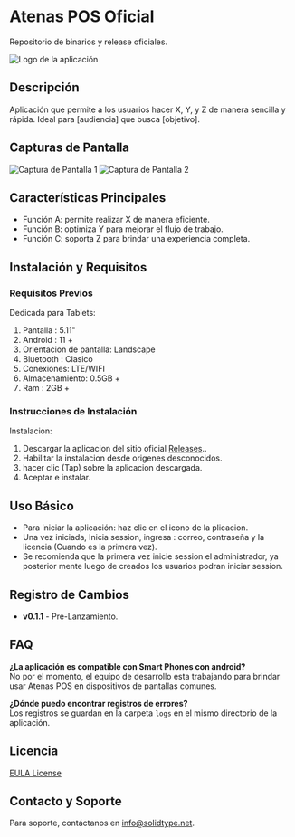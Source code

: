  # Atenas POS Oficial
 Repositorio de binarios y release oficiales. 


![Logo de la aplicación](https://github.com/user-attachments/assets/39ca679a-91fe-4f96-8af2-ed289ad65b12)

## Descripción
Aplicación que permite a los usuarios hacer X, Y, y Z de manera sencilla y rápida. Ideal para [audiencia] que busca [objetivo].

## Capturas de Pantalla
![Captura de Pantalla 1](https://github.com/user-attachments/assets/7ec0aab2-b34d-4dea-b49e-66479be17a7f)
![Captura de Pantalla 2](https://github.com/user-attachments/assets/9a49a018-8cd9-43c9-b087-ed1a9e56dbeb)





## Características Principales
- Función A: permite realizar X de manera eficiente.
- Función B: optimiza Y para mejorar el flujo de trabajo.
- Función C: soporta Z para brindar una experiencia completa.

## Instalación y Requisitos
### Requisitos Previos
  Dedicada para Tablets: 
  1. Pantalla :  5.11"
  2. Android : 11 + 
  3. Orientacion de pantalla: Landscape
  4. Bluetooth : Clasico
  5. Conexiones: LTE/WIFI
  6. Almacenamiento: 0.5GB +
  7. Ram : 2GB +

  
### Instrucciones de Instalación


Instalacion: 
1. Descargar la aplicacion del sitio oficial [Releases](https://solidtype.net/Atenas/Atenas_v0.1.1-alpha.apk).. 
2. Habilitar la instalacion desde origenes desconocidos. 
3. hacer clic (Tap) sobre la aplicacion descargada. 
4. Aceptar e instalar. 


## Uso Básico
- Para iniciar la aplicación: haz clic en el icono de la plicacion.
- Una vez iniciada, Inicia session, ingresa : correo, contraseña y la licencia (Cuando es la primera vez).
- Se recomienda que la primera vez inicie session el administrador, ya posterior mente luego de creados los usuarios podran iniciar session.

## Registro de Cambios
- **v0.1.1** - Pre-Lanzamiento.

## FAQ
**¿La aplicación es compatible con Smart Phones con android?**  
No por el momento, el equipo de desarrollo esta trabajando para brindar usar Atenas POS en dispositivos de pantallas comunes.

**¿Dónde puedo encontrar registros de errores?**  
Los registros se guardan en la carpeta `logs` en el mismo directorio de la aplicación.

## Licencia
[EULA License](link-a-la-licencia)

## Contacto y Soporte
Para soporte, contáctanos en [info@solidtype.net](mailto:info@solidtype.net).
